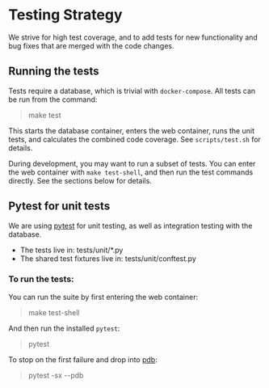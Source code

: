 # Testing Strategy

We strive for high test coverage, and to add tests for new functionality and
bug fixes that are merged with the code changes.

## Running the tests

Tests require a database, which is trivial with ``docker-compose``.
All tests can be run from the command:

> make test

This starts the database container, enters the web container, runs the unit
tests, and calculates the combined code coverage. See
``scripts/test.sh`` for details.

During development, you may want to run a subset of tests. You can enter the
web container with ``make test-shell``, and then run the test commands directly.
See the sections below for details.

## Pytest for unit tests

We are using [pytest][pytest] for unit testing, as well as integration testing
with the database.

- The tests live in: tests/unit/*.py
- The shared test fixtures live in: tests/unit/conftest.py

[pytest]: <https://docs.pytest.org/en/stable/> "pytest documentation"

### To run the tests:
You can run the suite by first entering the web container:
> make test-shell

And then run the installed ``pytest``:
> pytest

To stop on the first failure and drop into [pdb][pdb]:
> pytest -sx --pdb

[pdb]: <https://docs.python.org/3/library/pdb.html> "pdb - The Python Debugger"
